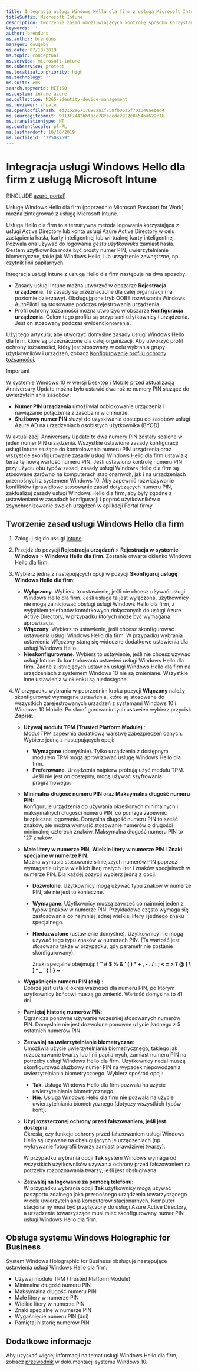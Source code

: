 ```yaml
---
title: Integracja usługi Windows Hello dla firm z usługą Microsoft Intune
titleSuffix: Microsoft Intune
description: Tworzenie zasad umożliwiających kontrolę sposobu korzystania z funkcji Windows Hello dla firm na urządzeniach zarządzanych.
keywords: ''
author: brenduns
ms.author: brenduns
manager: dougeby
ms.date: 07/18/2019
ms.topic: conceptual
ms.service: microsoft-intune
ms.subservice: protect
ms.localizationpriority: high
ms.technology: ''
ms.suite: ems
search.appverid: MET150
ms.custom: intune-azure
ms.collection: M365-identity-device-management
ms.reviewer: shpate
ms.openlocfilehash: ed3152a6717898aa1f758fb06a5f701048aebed4
ms.sourcegitcommit: 9013f7442bbface78feecde2922e8e546a622c16
ms.translationtype: HT
ms.contentlocale: pl-PL
ms.lasthandoff: 10/16/2019
ms.locfileid: "72508769"
---
```

# <a name="integrate-windows-hello-for-business-with-microsoft-intune"></a>Integracja usługi Windows Hello dla firm z usługą Microsoft Intune  


[!INCLUDE [azure_portal](../includes/azure_portal.md)]

Usługę Windows Hello dla firm (poprzednio Microsoft Passport for Work) można zintegrować z usługą Microsoft Intune.

 Usługa Hello dla firm to alternatywna metoda logowania korzystająca z usługi Active Directory lub konta usługi Azure Active Directory w celu zastąpienia hasła, karty inteligentnej lub wirtualnej karty inteligentnej. Pozwala ona używać do logowania *gestu użytkownika* zamiast hasła. Gestem użytkownika może być prosty numer PIN, uwierzytelnianie biometryczne, takie jak Windows Hello, lub urządzenie zewnętrzne, np. czytnik linii papilarnych.

Integracja usługi Intune z usługą Hello dla firm następuje na dwa sposoby:

- Zasady usługi Intune można utworzyć w obszarze **Rejestracja urządzenia**. Te zasady są przeznaczone dla całej organizacji (na poziomie dzierżawy). Obsługują one tryb OOBE rozwiązania Windows AutoPilot i są stosowane podczas rejestrowania urządzenia. 
- Profil ochrony tożsamości można utworzyć w obszarze **Konfiguracja urządzenia**. Celem tego profilu są przypisani użytkownicy i urządzenia. Jest on stosowany podczas ewidencjonowania. 

Użyj tego artykułu, aby utworzyć domyślne zasady usługi Windows Hello dla firm, które są przeznaczone dla całej organizacji. Aby utworzyć profil ochrony tożsamości, który jest stosowany w celu wybrania grupy użytkowników i urządzeń, zobacz [Konfigurowanie profilu ochrony tożsamości](identity-protection-configure.md).  

<!--- - You can store authentication certificates in the Windows Hello for Business key storage provider (KSP). For more information, see [Secure resource access with certificate profiles in Microsoft Intune](secure-resource-access-with-certificate-profiles.md). --->

> [!IMPORTANT]
> W systemie Windows 10 w wersji Desktop i Mobile przed aktualizacją Anniversary Update można było ustawić dwa różne numery PIN służące do uwierzytelniania zasobów:
> - **Numer PIN urządzenia** umożliwiał odblokowanie urządzenia i nawiązanie połączenia z zasobami w chmurze.
> - **Służbowy numer PIN** służył do uzyskiwania dostępu do zasobów usługi Azure AD na urządzeniach osobistych użytkownika (BYOD).
> 
> W aktualizacji Anniversary Update te dwa numery PIN zostały scalone w jeden numer PIN urządzenia.
> Wszystkie ustawione zasady konfiguracji usługi Intune służące do kontrolowania numeru PIN urządzenia oraz wszystkie skonfigurowane zasady usługi Windows Hello dla firm ustawiają teraz tę nową wartość numeru PIN.
> Jeśli ustawiono kontrolę numeru PIN przy użyciu obu typów zasad, zasady usługi Windows Hello dla firm są stosowane zarówno na komputerach stacjonarnych, jak i na urządzeniach przenośnych z systemem Windows 10.
> Aby zapewnić rozwiązywanie konfliktów i prawidłowe stosowanie zasad dotyczących numeru PIN, zaktualizuj zasady usługi Windows Hello dla firm, aby były zgodne z ustawieniami w zasadach konfiguracji i poproś użytkowników o zsynchronizowanie swoich urządzeń w aplikacji Portal firmy.



## <a name="create-a-windows-hello-for-business-policy"></a>Tworzenie zasad usługi Windows Hello dla firm

1. Zaloguj się do usługi [Intune](https://go.microsoft.com/fwlink/?linkid=2090973).

2. Przejdź do pozycji **Rejestracja urządzeń** > **Rejestracja w systemie Windows** > **Windows Hello dla firm**. Zostanie otwarte okienko Windows Hello dla firm.

3. Wybierz jedną z następujących opcji w pozycji **Skonfiguruj usługę Windows Hello dla firm**:

    - **Wyłączony**. Wybierz to ustawienie, jeśli nie chcesz używać usługi Windows Hello dla firm. Jeśli usługa ta jest wyłączona, użytkownicy nie mogą zainicjować obsługi usługi Windows Hello dla firm, z wyjątkiem telefonów komórkowych dołączonych do usługi Azure Active Directory, w przypadku których może być wymagana aprowizacja.
    - **Włączony**. Wybierz to ustawienie, jeśli chcesz skonfigurować ustawienia usługi Windows Hello dla firm.  W przypadku wybrania ustawienia *Włączony* staną się widoczne dodatkowe ustawienia dla usługi Windows Hello. 
    - **Nieskonfigurowane**. Wybierz to ustawienie, jeśli nie chcesz używać usługi Intune do kontrolowania ustawień usługi Windows Hello dla firm. Żadne z istniejących ustawień usługi Windows Hello dla firm na urządzeniach z systemem Windows 10 nie są zmieniane. Wszystkie inne ustawienia w okienku są niedostępne.

4. W przypadku wybrania w poprzednim kroku pozycji **Włączony** należy skonfigurować wymagane ustawienia, które są stosowane do wszystkich zarejestrowanych urządzeń z systemami Windows 10 i Windows 10 Mobile. Po skonfigurowaniu tych ustawień wybierz przycisk **Zapisz**.

   - **Używaj modułu TPM (Trusted Platform Module)** :  
     Moduł TPM zapewnia dodatkową warstwę zabezpieczeń danych. Wybierz jedną z następujących opcji:

     - **Wymagane** (domyślnie). Tylko urządzenia z dostępnym modułem TPM mogą aprowizować usługę Windows Hello dla firm.
     - **Preferowane**. Urządzenia najpierw próbują użyć modułu TPM. Jeśli nie jest on dostępny, mogą używać szyfrowania programowego.

   - **Minimalna długość numeru PIN** oraz **Maksymalna długość numeru PIN**:  
     Konfiguruje urządzenia do używania określonych minimalnych i maksymalnych długości numeru PIN, co pomaga zapewnić bezpieczne logowanie. Domyślna długość numeru PIN to sześć znaków, ale można wymusić stosowanie numerów o długości minimalnej czterech znaków. Maksymalna długość numeru PIN to 127 znaków.

   - **Małe litery w numerze PIN**, **Wielkie litery w numerze PIN** i **Znaki specjalne w numerze PIN**.  
     Można wymusić stosowanie silniejszych numerów PIN poprzez wymaganie użycia wielkich liter, małych liter i znaków specjalnych w numerze PIN. Dla każdej pozycji wybierz jedną z opcji:

     - **Dozwolone**. Użytkownicy mogą używać typu znaków w numerze PIN, ale nie jest to konieczne.

     - **Wymagane**. Użytkownicy muszą zawrzeć co najmniej jeden z typów znaków w numerze PIN. Przykładowo często wymaga się zastosowania co najmniej jednej wielkiej litery i jednego znaku specjalnego.

     - **Niedozwolone** (ustawienie domyślne). Użytkownicy nie mogą używać tego typu znaków w numerach PIN. (Ta wartość jest stosowana także w przypadku, gdy parametr nie zostanie skonfigurowany).   

       Znaki specjalne obejmują: **! " # $ % &amp; ' ( ) &#42; + , - . / : ; &lt; = &gt; ? @ [ \ ] ^ _ &#96; { &#124; } ~**

   - **Wygaśnięcie numeru PIN (dni)** :  
     Dobrze jest ustalić okres ważności dla numeru PIN, po którym użytkownicy końcowi muszą go zmienić. Wartość domyślna to 41 dni.

   - **Pamiętaj historię numerów PIN**:  
     Ogranicza ponowne używanie wcześniej stosowanych numerów PIN. Domyślnie nie jest dozwolone ponowne użycie żadnego z 5 ostatnich numerów PIN.

   - **Zezwalaj na uwierzytelnianie biometryczne**:  
     Umożliwia użycie uwierzytelniania biometrycznego, takiego jak rozpoznawanie twarzy lub linii papilarnych, zamiast numeru PIN na potrzeby usługi Windows Hello dla firm. Użytkownicy nadal muszą skonfigurować służbowy numer PIN na wypadek niepowodzenia uwierzytelniania biometrycznego. Wybierz spośród opcji:

     - **Tak**. Usługa Windows Hello dla firm pozwala na użycie uwierzytelniania biometrycznego.
     - **Nie**. Usługa Windows Hello dla firm nie pozwala na użycie uwierzytelniania biometrycznego (dotyczy wszystkich typów kont).

   - **Użyj rozszerzonej ochrony przed fałszowaniem, jeśli jest dostępna**:  
     Określa, czy funkcje ochrony przed fałszowaniem usługi Windows Hello są używane na obsługujących je urządzeniach (np. wykrywanie fotografii twarzy zamiast prawdziwej twarzy).  

     W przypadku wybrania opcji **Tak** system Windows wymaga od wszystkich użytkowników używania ochrony przed fałszowaniem na potrzeby rozpoznawania twarzy, jeśli jest obsługiwana.

   - **Zezwalaj na logowanie za pomocą telefonu**:  
     W przypadku wybrania opcji **Tak** użytkownicy mogą używać paszportu zdalnego jako przenośnego urządzenia towarzyszącego w celu uwierzytelniania komputerów stacjonarnych. Komputer stacjonarny musi być przyłączony do usługi Azure Active Directory, a urządzenie towarzyszące musi mieć skonfigurowany numer PIN usługi Windows Hello dla firm.

## <a name="windows-holographic-for-business-support"></a>Obsługa systemu Windows Holographic for Business

System Windows Holographic for Business obsługuje następujące ustawienia usługi Windows Hello dla firm:

- Używaj modułu TPM (Trusted Platform Module)
- Minimalna długość numeru PIN
- Maksymalna długość numeru PIN
- Małe litery w numerze PIN
- Wielkie litery w numerze PIN
- Znaki specjalne w numerze PIN
- Wygaśnięcie numeru PIN (dni)
- Pamiętaj historię numerów PIN

## <a name="further-information"></a>Dodatkowe informacje
Aby uzyskać więcej informacji na temat usługi Windows Hello dla firm, zobacz [przewodnik](https://technet.microsoft.com/library/mt589441.aspx) w dokumentacji systemu Windows 10.
